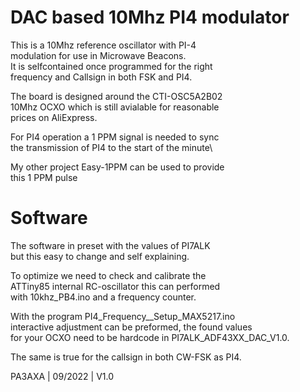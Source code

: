 # DAC based 10Mhz PI4 modulator

This is a 10Mhz reference oscillator with PI-4\
modulation for use in Microwave Beacons.\
It is selfcontained once programmed for the right\
frequency and Callsign in both FSK and PI4.

The board is designed around the CTI-OSC5A2B02\
10Mhz OCXO which is still avialable for reasonable\
prices on AliExpress.

For PI4 operation a 1 PPM signal is needed to sync\
the transmission of PI4 to the start of the minute\

My other project Easy-1PPM can be used to provide\
this 1 PPM pulse

# Software

The software in preset with the values of PI7ALK\
but this easy to change and self explaining.

To optimize we need to check and calibrate the\
ATTiny85 internal RC-oscillator this can performed\
with 10khz_PB4.ino and a frequency counter.

With the program PI4_Frequency__Setup_MAX5217.ino\
interactive adjustment can be preformed, the found values\
for your OCXO need to be hardcode in PI7ALK_ADF43XX_DAC_V1.0.

The same is true for the callsign in both CW-FSK as PI4.

PA3AXA | 09/2022  | V1.0
 
